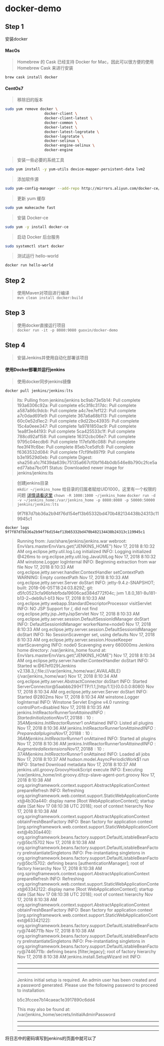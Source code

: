# docker-demo
## Step 1
安装docker
#### MacOs
>Homebrew 的 Cask 已经支持 Docker for Mac，因此可以很方便的使用 Homebrew Cask 来进行安装
 ```bash
 brew cask install docker
 ```
#### CentOs7
>移除旧的版本
```bash
sudo yum remove docker \
                  docker-client \
                  docker-client-latest \
                  docker-common \
                  docker-latest \
                  docker-latest-logrotate \
                  docker-logrotate \
                  docker-selinux \
                  docker-engine-selinux \
                  docker-engine
```
>安装一些必要的系统工具
```bash
sudo yum install -y yum-utils device-mapper-persistent-data lvm2
```
>添加软件源
```bash
sudo yum-config-manager --add-repo http://mirrors.aliyun.com/docker-ce/linux/centos/docker-ce.repo
```
>更新 yum 缓存
```bash
sudo yum makecache fast
```
>安装 Docker-ce
```bash
sudo yum -y install docker-ce
```
>启动 Docker 后台服务
```bash
sudo systemctl start docker
```
>测试运行 hello-world
```bash
docker run hello-world
```

## Step 2
>使用Maven对项目进行编译  
`mvn clean install docker:build`

## Step 3
>使用docker直接运行项目  
`docker run -it -p 8080:9080 guoxin/docker-demo`

## Step 4
>安装Jenkins并使用自动化部署该项目
#### 使用Docker部署并运行jenkins
>使用docker同步jenkins镜像
```bash
docker pull jenkins/jenkins:lts
```
>lts: Pulling from jenkins/jenkins
>bc9ab73e5b14: Pull complete
>193a6306c92a: Pull complete
>e5c3f8c317dc: Pull complete
>a587a86c9dcb: Pull complete
>a4c7ee7ef122: Pull complete
>a7c0dad691e9: Pull complete
>367a6a68b113: Pull complete
>60c0e52d1ec2: Pull complete
>c9d22bc43935: Pull complete
>15c4a0eee347: Pull complete
>1a9781850ac9: Pull complete
>1ea8f3e44193: Pull complete
>5ca425533c1f: Pull complete
>788cd92af158: Pull complete
>16312cbc06e7: Pull complete
>9795c04ecdb6: Pull complete
>117efa16c088: Pull complete
>fee3f41fc6be: Pull complete
>85eb7ce5dfc8: Pull complete
>f6363532d084: Pull complete
>f7cf9fe897f9: Pull complete
>b3e19529d0eb: Pull complete
>Digest: sha256:a1c7f439da639c75135a667cf0bf164b0db546e8b790c2fce5aed77aba7bc0f1
>Status: Downloaded newer image for jenkins/jenkins:lts

> 创建jenkins目录  
`mkdir ~/jenkins_home`
>给目录的归属者赋给UID1000，这里有一个权限的问题
[详情请看这里](https://blog.csdn.net/mmd0308/article/details/77206563)
`chown -R 1000:1000 ~/jenkins_home`
`docker run -d -v ~/jenkins_home:/var/jenkins_home -p 8080:8080 -p 50000:50000 jenkins/jenkins:lts`

>9f7f87d7bb36a2b94f76d154ef13b65332bd470b482134438b24313c119945c1

`docker logs 9f7f87d7bb36a2b94f76d154ef13b65332bd470b482134438b24313c119945c1`
>Running from: /usr/share/jenkins/jenkins.war
>webroot: EnvVars.masterEnvVars.get("JENKINS_HOME")
>Nov 17, 2018 8:10:32 AM org.eclipse.jetty.util.log.Log initialized
>INFO: Logging initialized @426ms to org.eclipse.jetty.util.log.JavaUtilLog
>Nov 17, 2018 8:10:32 AM winstone.Logger logInternal
>INFO: Beginning extraction from war file
>Nov 17, 2018 8:10:33 AM org.eclipse.jetty.server.handler.ContextHandler setContextPath
>WARNING: Empty contextPath
>Nov 17, 2018 8:10:33 AM org.eclipse.jetty.server.Server doStart
>INFO: jetty-9.4.z-SNAPSHOT; built: 2018-06-05T18:24:03.829Z; git: d5fc0523cfa96bfebfbda19606cad384d772f04c; jvm 1.8.0_181-8u181-b13-2~deb9u1-b13
>Nov 17, 2018 8:10:33 AM org.eclipse.jetty.webapp.StandardDescriptorProcessor visitServlet
>INFO: NO JSP Support for /, did not find org.eclipse.jetty.jsp.JettyJspServlet
>Nov 17, 2018 8:10:33 AM org.eclipse.jetty.server.session.DefaultSessionIdManager doStart
>INFO: DefaultSessionIdManager workerName=node0
>Nov 17, 2018 8:10:33 AM org.eclipse.jetty.server.session.DefaultSessionIdManager doStart
>INFO: No SessionScavenger set, using defaults
>Nov 17, 2018 8:10:33 AM org.eclipse.jetty.server.session.HouseKeeper startScavenging
>INFO: node0 Scavenging every 660000ms
>Jenkins home directory: /var/jenkins_home found at: EnvVars.masterEnvVars.get("JENKINS_HOME")
>Nov 17, 2018 8:10:34 AM org.eclipse.jetty.server.handler.ContextHandler doStart
>INFO: Started w.@67ef029{Jenkins v2.138.3,/,file:///var/jenkins_home/war/,AVAILABLE}{/var/jenkins_home/war}
>Nov 17, 2018 8:10:34 AM org.eclipse.jetty.server.AbstractConnector doStart
>INFO: Started ServerConnector@5aabbb29{HTTP/1.1,[http/1.1]}{0.0.0.0:8080}
>Nov 17, 2018 8:10:34 AM org.eclipse.jetty.server.Server doStart
>INFO: Started @2802ms
>Nov 17, 2018 8:10:34 AM winstone.Logger logInternal
>INFO: Winstone Servlet Engine v4.0 running: controlPort=disabled
>Nov 17, 2018 8:10:35 AM jenkins.InitReactorRunner$1 onAttained
>INFO: Started initialization
>Nov 17, 2018 8:10:35 AM jenkins.InitReactorRunner$1 onAttained
>INFO: Listed all plugins
>Nov 17, 2018 8:10:36 AM jenkins.InitReactorRunner$1 onAttained
>INFO: Prepared all plugins
>Nov 17, 2018 8:10:36 AM jenkins.InitReactorRunner$1 onAttained
>INFO: Started all plugins
>Nov 17, 2018 8:10:36 AM jenkins.InitReactorRunner$1 onAttained
>INFO: Augmented all extensions
>Nov 17, 2018 8:10:37 AM jenkins.InitReactorRunner$1 onAttained
>INFO: Loaded all jobs
>Nov 17, 2018 8:10:37 AM hudson.model.AsyncPeriodicWork$1 run
>INFO: Started Download metadata
>Nov 17, 2018 8:10:37 AM jenkins.util.groovy.GroovyHookScript execute
>INFO: Executing /var/jenkins_home/init.groovy.d/tcp-slave-agent-port.groovy
>Nov 17, 2018 8:10:38 AM org.springframework.context.support.AbstractApplicationContext prepareRefresh
>INFO: Refreshing org.springframework.web.context.support.StaticWebApplicationContext@4b30a440: display name [Root WebApplicationContext]; startup date [Sat Nov 17 08:10:38 UTC 2018]; root of context hierarchy
>Nov 17, 2018 8:10:38 AM org.springframework.context.support.AbstractApplicationContext obtainFreshBeanFactory
>INFO: Bean factory for application context [org.springframework.web.context.support.StaticWebApplicationContext@4b30a440]: org.springframework.beans.factory.support.DefaultListableBeanFactory@5bc15702
>Nov 17, 2018 8:10:38 AM org.springframework.beans.factory.support.DefaultListableBeanFactory preInstantiateSingletons
>INFO: Pre-instantiating singletons in org.springframework.beans.factory.support.DefaultListableBeanFactory@5bc15702: defining beans [authenticationManager]; root of factory hierarchy
>Nov 17, 2018 8:10:38 AM org.springframework.context.support.AbstractApplicationContext prepareRefresh
>INFO: Refreshing org.springframework.web.context.support.StaticWebApplicationContext@63342122: display name [Root WebApplicationContext]; startup date [Sat Nov 17 08:10:38 UTC 2018]; root of context hierarchy
>Nov 17, 2018 8:10:38 AM org.springframework.context.support.AbstractApplicationContext obtainFreshBeanFactory
>INFO: Bean factory for application context [org.springframework.web.context.support.StaticWebApplicationContext@63342122]: org.springframework.beans.factory.support.DefaultListableBeanFactory@7446711b
>Nov 17, 2018 8:10:38 AM org.springframework.beans.factory.support.DefaultListableBeanFactory preInstantiateSingletons
>INFO: Pre-instantiating singletons in org.springframework.beans.factory.support.DefaultListableBeanFactory@7446711b: defining beans [filter,legacy]; root of factory hierarchy
>Nov 17, 2018 8:10:38 AM jenkins.install.SetupWizard init
>INFO:
>
>*************************************************************
>*************************************************************
>*************************************************************
>
>Jenkins initial setup is required. An admin user has been created and a password generated.
>Please use the following password to proceed to installation:
>
>b5c3fccee7b14caeac1e3917890c6dd4
>
>This may also be found at: /var/jenkins_home/secrets/initialAdminPassword
>
>*************************************************************
>*************************************************************
>*************************************************************

将日志中的密码填写到jenkins的页面中就可以了
